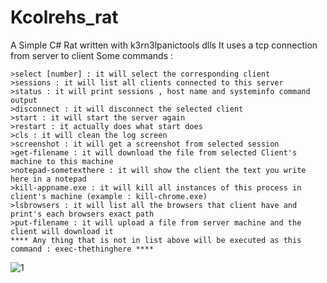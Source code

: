 # Kcolrehs_rat
A Simple C# Rat written with k3rn3lpanictools dlls
It uses a tcp connection from server to client
Some commands :

```
>select [number] : it will select the corresponding client
>sessions : it will list all clients connected to this server
>status : it will print sessions , host name and systeminfo command output
>disconnect : it will disconnect the selected client
>start : it will start the server again
>restart : it actually does what start does
>cls : it will clean the log screen
>screenshot : it will get a screenshot from selected session
>get-filename : it will download the file from selected Client's machine to this machine
>notepad-sometexthere : it will show the client the text you write here in a notepad
>kill-appname.exe : it will kill all instances of this process in client's machine (example : kill-chrome.exe)
>lsbrowsers : it will list all the browsers that client have and print's each browsers exact path
>put-filename : it will upload a file from server machine and the client will download it
**** Any thing that is not in list above will be executed as this command : exec-thethinghere ****
```


![1](https://github.com/k3rn3lpanicc/Kcolrehs_rat/blob/main/view.gif?raw=true)
